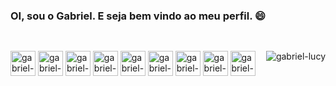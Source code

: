 ### OI, sou o Gabriel. E seja bem vindo ao meu perfil. 😄

##
<div style="display: inline_block"><br>
  <img align="right" alt="gabriel-lucy" src="https://media.discordapp.net/attachments/823686384782671873/874934034298437632/picasion.com_74bdc637b74db489d0058f172910725c.gif">
  <img align="center" alt="gabriel-Python" height="40" width "50" src="https://img.icons8.com/nolan/64/python.png">
  <img align="center" alt="gabriel-html" height="40" width "50" src="https://img.icons8.com/nolan/64/html.png">
  <img align="center" alt="gabriel-css" height="40" width "50" src="https://img.icons8.com/nolan/64/css-filetype.png">
  <img align="center" alt="gabriel-linux" height="40" width "50" src="https://img.icons8.com/nolan/64/linux--v2.png">
  <img align="center" alt="gabriel-java" height="40" width "50" src="https://img.icons8.com/nolan/64/java-coffee-cup-logo.png">
  <img align="center" alt="gabriel-javascript" height="40" width "50" src="https://img.icons8.com/nolan/64/javascript.png">
  <img align="center" alt="gabriel-Bootstrap" height="40" width "50" src="https://img.icons8.com/color/48/000000/bootstrap.png">
  <img align="center" alt="gabriel-Csharp" height="40" width "50" src="https://img.icons8.com/nolan/64/c.png">
  <img align="center" alt="gabriel-dotnet" height="40" width "50" src="https://cdn.icon-icons.com/icons2/2699/PNG/512/dotnet_logo_icon_170223.png">
</div>


